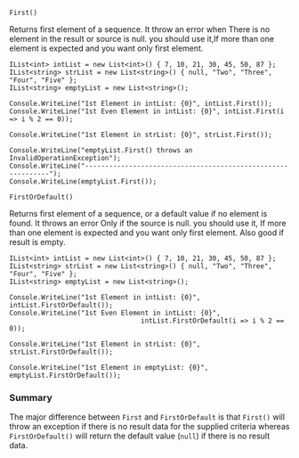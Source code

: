 `First()`

Returns first element of a sequence.
It throw an error when There is no element in the result or source is null.
you should use it,If more than one element is expected and you want only first element.
```
IList<int> intList = new List<int>() { 7, 10, 21, 30, 45, 50, 87 };
IList<string> strList = new List<string>() { null, "Two", "Three", "Four", "Five" };
IList<string> emptyList = new List<string>();
		
Console.WriteLine("1st Element in intList: {0}", intList.First());
Console.WriteLine("1st Even Element in intList: {0}", intList.First(i => i % 2 == 0));

Console.WriteLine("1st Element in strList: {0}", strList.First());

Console.WriteLine("emptyList.First() throws an InvalidOperationException");
Console.WriteLine("-------------------------------------------------------------");
Console.WriteLine(emptyList.First());
```

`FirstOrDefault()`

Returns first element of a sequence, or a default value if no element is found.
It throws an error Only if the source is null.
you should use it, If more than one element is expected and you want only first element. Also good if result is empty.
```
IList<int> intList = new List<int>() { 7, 10, 21, 30, 45, 50, 87 };
IList<string> strList = new List<string>() { null, "Two", "Three", "Four", "Five" };
IList<string> emptyList = new List<string>();
		
Console.WriteLine("1st Element in intList: {0}", intList.FirstOrDefault());
Console.WriteLine("1st Even Element in intList: {0}",
                                 intList.FirstOrDefault(i => i % 2 == 0));

Console.WriteLine("1st Element in strList: {0}", strList.FirstOrDefault());

Console.WriteLine("1st Element in emptyList: {0}", emptyList.FirstOrDefault());
```
### Summary
The major difference between `First` and `FirstOrDefault` is that `First()` will throw an exception if there is no result data for the supplied criteria whereas `FirstOrDefault()` will return the default value (`null`) if there is no result data.

